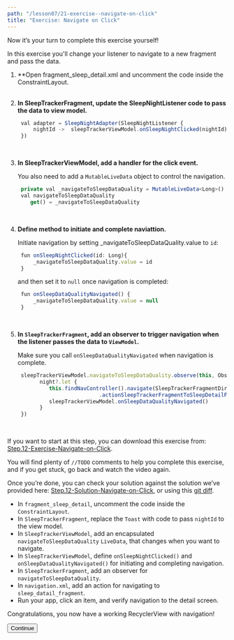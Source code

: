 ```yaml
---
path: "/lesson07/21-exercise--navigate-on-click"
title: "Exercise: Navigate on Click"
---
```


<youtube id="FlE9Z1TPtfo"></youtube>

<p>Now it’s your turn to complete this exercise yourself!</p>
<p>In this exercise you'll change your listener to navigate to a new fragment and pass the data. </p>
<ol>
<li><p>**Open fragment_sleep_detail.xml and uncomment the code inside the ConstraintLayout.
<br><br></p>
</li>
<li><p><strong>In SleepTrackerFragment, update the SleepNightListener code to pass the data to view model.</strong></p>

```ts
 val adapter = SleepNightAdapter(SleepNightListener {
     nightId ->  sleepTrackerViewModel.onSleepNightClicked(nightId)
 })
```

<p><br></p>
</li>
<li><p><strong>In SleepTrackerViewModel, add a handler for the click event.</strong></p>
<p>You also need to add a <code>MutableLiveData</code> object to control the navigation.</p>

```ts
 private val _navigateToSleepDataQuality = MutableLiveData<Long>()
 val navigateToSleepDataQuality
    get() = _navigateToSleepDataQuality
```

<p><br></p>
</li>
<li><p><strong>Define method to initiate and complete naviattion.</strong></p>
<p>Initiate navigation by setting _navigateToSleepDataQuality.value to <code>id</code>:</p>

```ts
 fun onSleepNightClicked(id: Long){
     _navigateToSleepDataQuality.value = id
 }
```

<p>and then set it to <code>null</code> once navigation is completed:</p>

```ts
 fun onSleepDataQualityNavigated() {
     _navigateToSleepDataQuality.value = null
 }
```

<p><br></p>
</li>
<li><p><strong>In <code>SleepTrackerFragment</code>, add an observer to trigger navigation when the listener passes the data to <code>ViewModel</code>.</strong></p>
<p>Make sure you call <code>onSleepDataQualityNavigated</code> when navigation is complete.</p>

```ts
 sleepTrackerViewModel.navigateToSleepDataQuality.observe(this, Observer {night ->
       night?.let {
          this.findNavController().navigate(SleepTrackerFragmentDirections
                          .actionSleepTrackerFragmentToSleepDetailFragment(night))
          sleepTrackerViewModel.onSleepDataQualityNavigated()
       }
 })
```

<p><br></p>
</li>
</ol>
<p>If you want to start at this step, you can download this exercise from: <a target="_blank" href="https://github.com/udacity/andfun-kotlin-sleep-tracker-with-recyclerview/archive/Step.12-Exercise-Navigate-on-Click.zip">Step.12-Exercise-Navigate-on-Click</a>.</p>
<p>You will find plenty of <code>//TODO</code> comments to help you complete this exercise, and if you get stuck, go back and watch the video again.</p>
<p>Once you’re done, you can check your solution against the solution we’ve provided here: <a target="_blank" href="https://github.com/udacity/andfun-kotlin-sleep-tracker-with-recyclerview/tree/Step.12-Solution-Navigate-on-Click">Step.12-Solution-Navigate-on-Click</a>, or using this <a target="_blank" href="https://github.com/udacity/andfun-kotlin-sleep-tracker-with-recyclerview/compare/Step.12-Exercise-Navigate-on-Click...Step.12-Solution-Navigate-on-Click">git diff</a>.</p>

<text-box variant='learningObjectives' name='Complete these tasks to navigate to a new fragment and pass data.'>

- In <code>fragment_sleep_detail</code>, uncomment the code inside the <code>ConstraintLayout</code>.
- In <code>SleepTrackerFragment</code>, replace the <code>Toast</code> with code to pass <code>nightId</code> to the view model.
- In <code>SleepTrackerViewModel</code>, add an encapsulated <code>navigateToSleepDataQuality</code> <code>LiveData</code>, that changes  when you want to navigate.
- In <code>SleepTrackerViewModel</code>, define <code>onSleepNightClicked()</code> and <code>onSleepDataQualityNavigated()</code> for initiating and completing navigation.
- In <code>SleepTrackerFragment</code>, add an observer for <code>navigateToSleepDataQuality</code>.
- In <code>navigation.xml</code>,  add an action for navigating to <code>sleep_datail_fragment</code>.
- Run your app, click an item, and verify navigation to the detail screen.

</text-box>

<p>Congratulations, you now have a working RecyclerView with navigation!</p>
<button>Continue</button>
